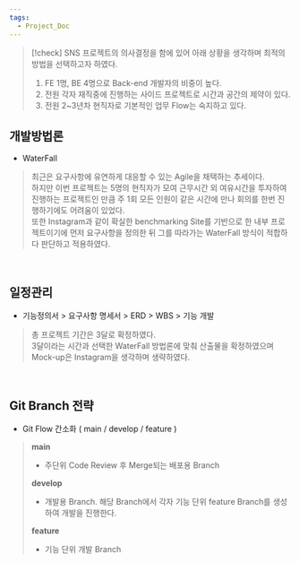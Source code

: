 ```yaml
---
tags:
  - Project_Doc
---
```


>[!check]
> SNS 프로젝트의 의사결정을 함에 있어 아래 상황을 생각하며 최적의 방법을 선택하고자 하였다. <br>
> 1. FE 1명, BE 4명으로 Back-end 개발자의 비중이 높다. <br>
> 2. 전원 각자 재직중에 진행하는 사이드 프로젝트로 시간과 공간의 제약이 있다. <br>
> 3. 전원 2~3년차 현직자로 기본적인 업무 Flow는 숙지하고 있다.

## 개발방법론
- WaterFall
> 최근은 요구사항에 유연하게 대응할 수 있는 Agile을 채택하는 추세이다. <br>
> 하지만 이번 프로젝트는 5명의 현직자가 모여 근무시간 외 여유시간을 투자하여 진행하는 프로젝트인 만큼 주 1회 모든 인원이 같은 시간에 만나 회의를 한번 진행하기에도 어려움이 있었다. <br>
> 또한 Instagram과 같이 확실한 benchmarking Site를 기반으로 한 내부 프로젝트이기에 먼저 요구사항을 정의한 뒤 그를 따라가는 WaterFall 방식이 적합하다 판단하고 적용하였다.

<br>

## 일정관리
- 기능정의서 > 요구사항 명세서 > ERD > WBS > 기능 개발
> 총 프로젝트 기간은 3달로 확정하였다. <br>
> 3달이라는 시간과 선택한 WaterFall 방법론에 맞춰 산출물을 확정하였으며 Mock-up은 Instagram을 생각하며 생략하였다.
<br>

## Git Branch 전략
- Git Flow 간소화 ( main / develop / feature )
> **main** <br>
> - 주단위 Code Review 후 Merge되는 배포용 Branch <br>
> 
> **develop** <br>
> - 개발용 Branch. 해당 Branch에서 각자 기능 단위 feature Branch를 생성하여 개발을 진행한다. <br>
> 
> **feature** <br>
> - 기능 단위 개발 Branch